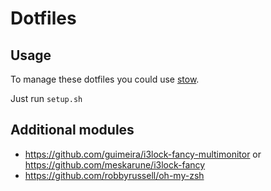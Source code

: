 # Dotfiles

## Usage
To manage these dotfiles you could use [stow](https://www.gnu.org/software/stow/).

Just run `setup.sh`

## Additional modules

* https://github.com/guimeira/i3lock-fancy-multimonitor or https://github.com/meskarune/i3lock-fancy
* https://github.com/robbyrussell/oh-my-zsh
